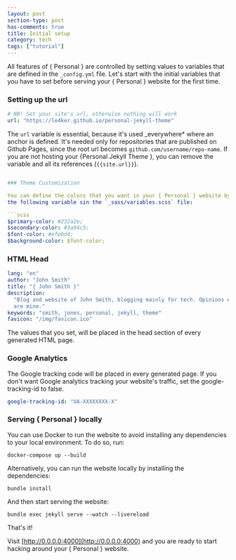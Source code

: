 ```yaml
---
layout: post
section-type: post
has-comments: true
title: Initial setup
category: tech
tags: ["tutorial"]
---
```


All features of { Personal } are controlled by setting values to variables that
are defined in the `_config.yml` file. Let's start with the initial variables
that you have to set before serving your { Personal } website for the first
time.

### Setting up the url

```yaml
# NB! Set your site's url, otherwise nothing will work
url: "https://le4ker.github.io/personal-jekyll-theme"
```

The `url` variable is essential, because it's used \_everywhere\* where an
anchor is defined. It's needed only for repositories that are published on
Github Pages, since the root url becomes `github.com/username/repo-name`. If you
are not hosting your {Personal Jekyll Theme }, you can remove the variable and
all its references (`{{site.url}}`).

````yaml

### Theme Customization

You can define the colors that you want in your { Personal } website by setting
the following variable sin the `_sass/variables.scss` file:

```scss
$primary-color: #232a2e;
$secondary-color: #3a94c5;
$font-color: #efebd4;
$background-color: $font-color;
````

### HTML Head

```yaml
lang: "en"
author: "John Smith"
title: "{ John Smith }"
description:
  "Blog and website of John Smith, blogging mainly for tech. Opinions expressed
  are mine."
keywords: "smith, jones, personal, jekyll, theme"
favicon: "/img/favicon.ico"
```

The values that you set, will be placed in the head section of every generated
HTML page.

### Google Analytics

The Google tracking code will be placed in every generated page. If you don't
want Google analytics tracking your website's traffic, set the
google-tracking-id to false.

```yaml
google-tracking-id: "UA-XXXXXXXX-X"
```

### Serving { Personal } locally

You can use Docker to run the website to avoid installing any dependencies to
your local environment. To do so, run:

```shell
docker-compose up --build
```

Alternatively, you can run the website locally by installing the dependencies:

```shell
bundle install
```

And then start serving the website:

```shell
bundle exec jekyll serve --watch --livereload
```

That's it!

Visit [http://0.0.0.0:4000](http://0.0.0.0:4000) and you are ready to start
hacking around your { Personal } website.
